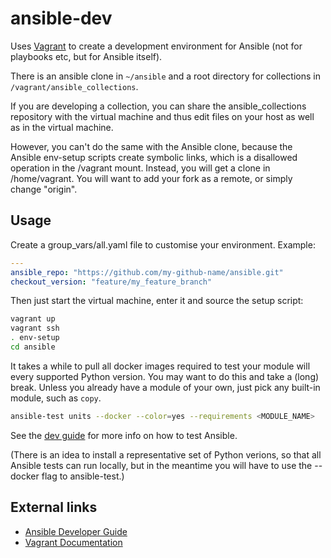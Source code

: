 # ansible-dev

Uses [Vagrant](https://www.vagrantup.com/) to create a development environment
for Ansible (not for playbooks etc, but for Ansible itself).

There is an ansible clone in `~/ansible` and a root directory for collections
in `/vagrant/ansible_collections`.

If you are developing a collection, you can share the ansible\_collections
repository with the virtual machine and thus edit files on your host as well
as in the virtual machine.

However, you can't do the same with the Ansible clone, because the Ansible
env-setup scripts create symbolic links, which is a disallowed operation
in the /vagrant mount. Instead, you will get a clone in /home/vagrant.
You will want to add your fork as a remote, or simply change "origin".

## Usage

Create a group\_vars/all.yaml file to customise your environment. Example:

```yaml
---
ansible_repo: "https://github.com/my-github-name/ansible.git"
checkout_version: "feature/my_feature_branch"
```

Then just start the virtual machine, enter it and source the setup script:

```bash
vagrant up
vagrant ssh
. env-setup
cd ansible
```

It takes a while to pull all docker images required to test your module will
every supported Python version. You may want to do this and take a (long)
break. Unless you already have a module of your own, just pick any built-in
module, such as `copy`.

```bash
ansible-test units --docker --color=yes --requirements <MODULE_NAME>
```

See the [dev guide](https://docs.ansible.com/ansible/latest/dev_guide/testing.html)
for more info on how to test Ansible.

(There is an idea to install a representative set of Python verions, so that
all Ansible tests can run locally, but in the meantime you will have to use
the --docker flag to ansible-test.)

## External links

* [Ansible Developer Guide](https://docs.ansible.com/ansible/latest/dev_guide/index.html)
* [Vagrant Documentation](https://www.vagrantup.com/docs/index.html)
